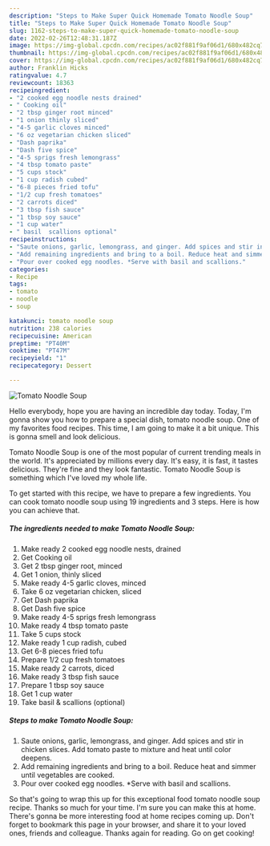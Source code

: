 ```yaml
---
description: "Steps to Make Super Quick Homemade Tomato Noodle Soup"
title: "Steps to Make Super Quick Homemade Tomato Noodle Soup"
slug: 1162-steps-to-make-super-quick-homemade-tomato-noodle-soup
date: 2022-02-26T12:48:31.187Z
image: https://img-global.cpcdn.com/recipes/ac02f881f9af06d1/680x482cq70/tomato-noodle-soup-recipe-main-photo.jpg
thumbnail: https://img-global.cpcdn.com/recipes/ac02f881f9af06d1/680x482cq70/tomato-noodle-soup-recipe-main-photo.jpg
cover: https://img-global.cpcdn.com/recipes/ac02f881f9af06d1/680x482cq70/tomato-noodle-soup-recipe-main-photo.jpg
author: Franklin Hicks
ratingvalue: 4.7
reviewcount: 18363
recipeingredient:
- "2 cooked egg noodle nests drained"
- " Cooking oil"
- "2 tbsp ginger root minced"
- "1 onion thinly sliced"
- "4-5 garlic cloves minced"
- "6 oz vegetarian chicken sliced"
- "Dash paprika"
- "Dash five spice"
- "4-5 sprigs fresh lemongrass"
- "4 tbsp tomato paste"
- "5 cups stock"
- "1 cup radish cubed"
- "6-8 pieces fried tofu"
- "1/2 cup fresh tomatoes"
- "2 carrots diced"
- "3 tbsp fish sauce"
- "1 tbsp soy sauce"
- "1 cup water"
- " basil  scallions optional"
recipeinstructions:
- "Saute onions, garlic, lemongrass, and ginger. Add spices and stir in chicken slices. Add tomato paste to mixture and heat until color deepens."
- "Add remaining ingredients and bring to a boil. Reduce heat and simmer until vegetables are cooked."
- "Pour over cooked egg noodles. *Serve with basil and scallions."
categories:
- Recipe
tags:
- tomato
- noodle
- soup

katakunci: tomato noodle soup 
nutrition: 238 calories
recipecuisine: American
preptime: "PT40M"
cooktime: "PT47M"
recipeyield: "1"
recipecategory: Dessert

---
```



![Tomato Noodle Soup](https://img-global.cpcdn.com/recipes/ac02f881f9af06d1/680x482cq70/tomato-noodle-soup-recipe-main-photo.jpg)

Hello everybody, hope you are having an incredible day today. Today, I'm gonna show you how to prepare a special dish, tomato noodle soup. One of my favorites food recipes. This time, I am going to make it a bit unique. This is gonna smell and look delicious.



Tomato Noodle Soup is one of the most popular of current trending meals in the world. It's appreciated by millions every day. It's easy, it is fast, it tastes delicious. They're fine and they look fantastic. Tomato Noodle Soup is something which I've loved my whole life.


To get started with this recipe, we have to prepare a few ingredients. You can cook tomato noodle soup using 19 ingredients and 3 steps. Here is how you can achieve that.

<!--inarticleads1-->

##### The ingredients needed to make Tomato Noodle Soup:

1. Make ready 2 cooked egg noodle nests, drained
1. Get  Cooking oil
1. Get 2 tbsp ginger root, minced
1. Get 1 onion, thinly sliced
1. Make ready 4-5 garlic cloves, minced
1. Take 6 oz vegetarian chicken, sliced
1. Get Dash paprika
1. Get Dash five spice
1. Make ready 4-5 sprigs fresh lemongrass
1. Make ready 4 tbsp tomato paste
1. Take 5 cups stock
1. Make ready 1 cup radish, cubed
1. Get 6-8 pieces fried tofu
1. Prepare 1/2 cup fresh tomatoes
1. Make ready 2 carrots, diced
1. Make ready 3 tbsp fish sauce
1. Prepare 1 tbsp soy sauce
1. Get 1 cup water
1. Take  basil &amp; scallions (optional)




<!--inarticleads2-->

##### Steps to make Tomato Noodle Soup:

1. Saute onions, garlic, lemongrass, and ginger. Add spices and stir in chicken slices. Add tomato paste to mixture and heat until color deepens.
1. Add remaining ingredients and bring to a boil. Reduce heat and simmer until vegetables are cooked.
1. Pour over cooked egg noodles. *Serve with basil and scallions.




So that's going to wrap this up for this exceptional food tomato noodle soup recipe. Thanks so much for your time. I'm sure you can make this at home. There's gonna be more interesting food at home recipes coming up. Don't forget to bookmark this page in your browser, and share it to your loved ones, friends and colleague. Thanks again for reading. Go on get cooking!
